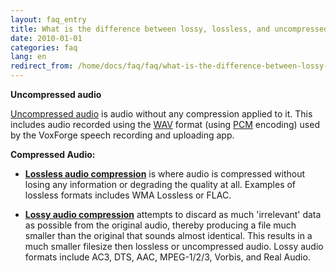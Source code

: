 ```yaml
---
layout: faq_entry
title: What is the difference between lossy, lossless, and uncompressed audio formats?
date: 2010-01-01
categories: faq
lang: en
redirect_from: /home/docs/faq/faq/what-is-the-difference-between-lossy-lossless-and-uncompressed-audio-formats
---
```


<b>Uncompressed audio</b> 

[Uncompressed audio] is audio without any compression applied to it.  This 
includes audio recorded using the [WAV] format (using [PCM] encoding) used by 
the VoxForge speech recording and uploading app.

<b>Compressed Audio:</b>

  - <b>[Lossless audio compression]</b> is where audio is compressed without losing any 
  information or degrading the quality at all.  Examples of lossless formats 
  includes WMA Lossless or FLAC.

  - <b>[Lossy audio compression]</b> attempts to discard as much 
  'irrelevant' data as possible from the original audio, thereby producing a
  file much smaller than the original that sounds almost identical. 
  This results in a much smaller filesize then lossless or uncompressed audio.
  Lossy audio formats include AC3, DTS, AAC, MPEG-1/2/3, Vorbis, and Real Audio.

[Uncompressed audio]: https://en.wikipedia.org/wiki/Audio_file_format#Uncompressed_audio_format
[WAV]: https://en.wikipedia.org/wiki/WAV
[PCM]: https://en.wikipedia.org/wiki/Pulse-code_modulation
[Lossy audio compression]: https://en.wikipedia.org/wiki/Lossy_compression
[Lossless audio compression]: https://en.wikipedia.org/wiki/Lossless_compression
